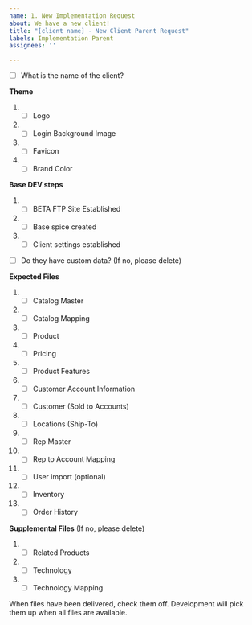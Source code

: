 ```yaml
---
name: 1. New Implementation Request
about: We have a new client!
title: "[client name] - New Client Parent Request"
labels: Implementation Parent
assignees: ''

---
```


- [ ] What is the name of the client? 

**Theme**
1. - [ ] Logo
1. - [ ] Login Background Image
1. - [ ] Favicon
1. - [ ] Brand Color

**Base DEV steps**
1. - [ ] BETA FTP Site Established
1. - [ ] Base spice created
1. - [ ] Client settings established

- [ ] Do they have custom data? (If no, please delete)

**Expected Files**
1. - [ ] Catalog Master
1. - [ ] Catalog Mapping
1. - [ ] Product 
1. - [ ] Pricing
1. - [ ] Product Features
1. - [ ] Customer Account Information
1. - [ ] Customer (Sold to Accounts)
1. - [ ] Locations (Ship-To)
1. - [ ] Rep Master
1. - [ ] Rep to Account Mapping
1. - [ ] User import (optional)
1. - [ ] Inventory
1. - [ ] Order History

**Supplemental Files**  (If no, please delete)
1. - [ ] Related Products
1. - [ ] Technology
1. - [ ] Technology Mapping

When files have been delivered, check them off. Development will pick them up when all files are available.
